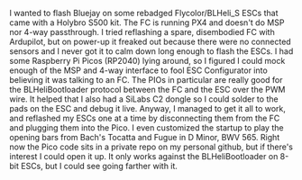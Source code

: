 I wanted to flash Bluejay on some rebadged Flycolor/BLHeli_S ESCs that came with a Holybro S500 kit. The FC is running PX4 and doesn't do MSP nor 4-way passthrough. I tried reflashing a spare, disembodied FC with Ardupilot, but on power-up it freaked out because there were no connected sensors and I never got it to calm down long enough to flash the ESCs. I had some Raspberry Pi Picos (RP2040) lying around, so I figured I could mock enough of the MSP and 4-way interface to fool ESC Configurator into believing it was talking to an FC. The PIOs in particular are really good for the BLHeliBootloader protocol between the FC and the ESC over the PWM wire. It helped that I also had a SiLabs C2 dongle so I could solder to the pads on the ESC and debug it live. Anyway, I managed to get it all to work, and reflashed my ESCs one at a time by disconnecting them from the FC and plugging them into the Pico. I even customized the startup to play the opening bars from Bach's Tocatta and Fugue in D Minor, BWV 565. Right now the Pico code sits in a private repo on my personal github, but if there's interest I could open it up. It only works against the BLHeliBootloader on 8-bit ESCs, but I could see going farther with it.
